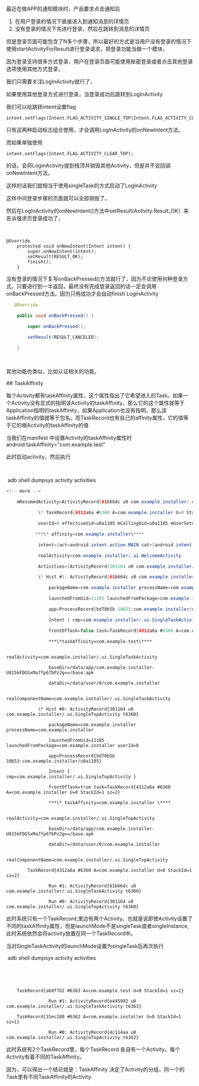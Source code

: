 最近在做APP的通知模块时，产品要求点击通知后



1. 在用户登录的情况下直接进入到通知消息的详情页
2. 没有登录的情况下先进行登录，然后在跳转到消息的详情页



但是登录页面可能包含了N多个步骤，所以最好的方式是当用户没有登录的情况下使用startActivityForResult进行登录请求，把登录功能当做一个模块，

因为登录支持很多方式登录，用户在登录页面可能使用账密登录或者点击其他登录选项使用其他方式登录，

我们只需要关注LogInActivity就行了，

如果使用其他登录方式进行登录，当登录成功后跳转到LogInActivity

我们可以给跳转intent设置flag    

```
intent.setFlags(Intent.FLAG_ACTIVITY_SINGLE_TOP|Intent.FLAG_ACTIVITY_CLEAR_TOP);
```

只有这两种启动标志组合使用，才会调用LogInActivity的onNewIntent方法。

而如果单独使用

```
intent.setFlags(Intent.FLAG_ACTIVITY_CLEAR_TOP);
```

的话，会将LoginActivity提到栈顶并销毁其他Activity，但是并不会回调onNewIntent方法。

这样的话我们就相当于使用singleTask的方式启动了LogInActivity

这样中间登录步骤的页面就可以全部销毁了。

然后在LogInActivity的onNewIntent()方法中setResult(Activity.Result_OK）来告诉强求页登录成功了，

​	

```
@Override
    protected void onNewIntent(Intent intent) {
        super.onNewIntent(intent);
        setResult(RESULT_OK);
        finish();   
    }
```

​    没有登录的情况下复写onBackPressed()方法就行了，因为不论使用何种登录方式，只要进行到一半返回，最终没有完成登录返回的话一定会调用onBackPressed方法。因为只用成功才会自动finish LoginActivity 

```java
   @Override

​    public void onBackPressed() {

​        super.onBackPressed();

​        setResult(RESULT_CANCELED);

​    }
```

​    

其他功能也类似，比如认证相关的功能。



\## TaskAffinity

每个Activity都有taskAffinity属性，这个属性指出了它希望进入的Task。如果一个Activity没有显式的指明该Activity的taskAffinity，那么它的这个属性就等于Application指明的taskAffinity，如果Application也没有指明，那么该taskAffinity的值就等于包名。而TaskRecord也有自己的affinity属性，它的值等于它的根Activity的taskAffinity的值

当我们在manifest 中设置Activity的taskAffinity属性时 android:taskAffinity="com.example.test"

此时启动activity，然后执行

​        

​     adb shell dumpsys activity activities

 

```java
<!-- more -->

​    mResumedActivity=ActivityRecord{61b664c u0 com.example.installer/.ui.SingleTaskActivity t6360}

​            \* TaskRecord{4312a6a #6360 A=com.example.installer U=0 StackId=1 sz=2}

​            userId=0 effectiveUid=u0a1105 mCallingUid=u0a1105 mUserSetupComplete=true mCallingPackage=com.example.installer

​           ***\* affinity=com.example.installer\****

​            intent={act=android.intent.action.MAIN cat=[android.intent.category.LAUNCHER] flg=0x10000000 cmp=com.example.installer/.ui.WelcomeActivity}

​            realActivity=com.example.installer/.ui.WelcomeActivity

​            Activities=[ActivityRecord{301164 u0 com.example.installer/.ui.SingleTopActivity t6360}, ActivityRecord{61b664c u0 com.example.installer/.ui.SingleTaskActivity t6360}]

​            \* Hist #1: ActivityRecord{61b664c u0 com.example.installer/.ui.SingleTaskActivity t6360}

​                packageName=com.example.installer processName=com.example.installer

​                launchedFromUid=11105 launchedFromPackage=com.example.installer userId=0

​                app=ProcessRecord{bd78b5b 10653:com.example.installer/u0a1105}

​                Intent { cmp=com.example.installer/.ui.SingleTaskActivity }

​                frontOfTask=false task=TaskRecord{4312a6a #6360 A=com.example.installer U=0 StackId=1 sz=2}


```

<!-- more -->



<!-- more -->



```
                ***\*taskAffinity=com.example.test\****

​                realActivity=com.example.installer/.ui.SingleTaskActivity

​                baseDir=/data/app/com.example.installer-U815kFDGSxMa7fp67bPz2g==/base.apk

​                dataDir=/data/user/0/com.example.installer

​                realComponentName=com.example.installer/.ui.SingleTaskActivity

​            \* Hist #0: ActivityRecord{301164 u0 com.example.installer/.ui.SingleTopActivity t6360}

​                packageName=com.example.installer processName=com.example.installer

​                launchedFromUid=11105 launchedFromPackage=com.example.installer userId=0

​                app=ProcessRecord{bd78b5b 10653:com.example.installer/u0a1105}

​                Intent { cmp=com.example.installer/.ui.SingleTopActivity }

​                frontOfTask=true task=TaskRecord{4312a6a #6360 A=com.example.installer U=0 StackId=1 sz=2}

​                ***\* taskAffinity=com.example.installer \****

​                realActivity=com.example.installer/.ui.SingleTopActivity

​                baseDir=/data/app/com.example.installer-U815kFDGSxMa7fp67bPz2g==/base.apk

​                dataDir=/data/user/0/com.example.installer

​                realComponentName=com.example.installer/.ui.SingleTopActivity

​        TaskRecord{4312a6a #6360 A=com.example.installer U=0 StackId=1 sz=2}

​                Run #1: ActivityRecord{61b664c u0 com.example.installer/.ui.SingleTaskActivity t6360}

​                Run #0: ActivityRecord{301164 u0 com.example.installer/.ui.SingleTopActivity t6360}
```



此时系统只有一个TaskRecord,里边有两个Activity。也就是说即使Activity设置了不同的taskAffinity属性，但是launchMode不是singleTask或者singleInstance,此时系统依然会将activity放置在同一个TaskRecord中。

当对SingleTaskActivity的launchMode设置为singleTask后再次执行



​    adb shell dumpsys activity activities

​    

<!-- more -->

```
 

​    TaskRecord{ab8f7b2 #6363 A=com.example.test U=0 StackId=1 sz=1}

​                Run #1: ActivityRecord{e445992 u0 com.example.installer/.ui.SingleTaskActivity t6363}

​    TaskRecord{15ec280 #6362 A=com.example.installer U=0 StackId=1 sz=1}

​                Run #0: ActivityRecord{4c114aa u0 com.example.installer/.ui.SingleTopActivity t6362}
```



此时系统有2个TaskRecord里，每个TaskRecord 各自有一个Activity。每个Activity有着不同的TaskAffinity。



因为，可以得出一个结论就是：TaskAffinity 决定了Activity的分组，同一个的Task里有不同TaskAffinity的Activity.